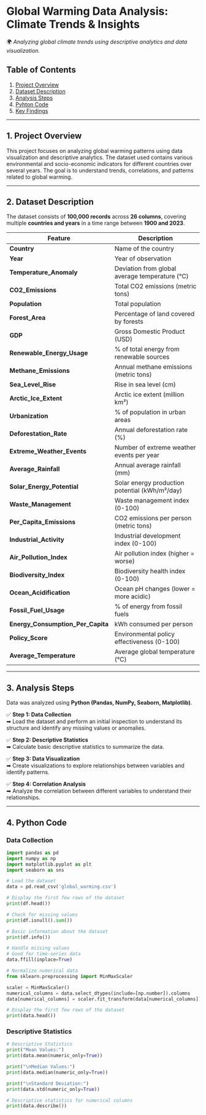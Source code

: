 # **Global Warming Data Analysis: Climate Trends & Insights**
🌍 *Analyzing global climate trends using descriptive analytics and data visualization.*

## **Table of Contents**
1. [Project Overview](#project-overview)
2. [Dataset Description](#dataset-description)
3. [Analysis Steps](#analysis-steps)
4. [Pyhton Code](#python-code)
5. [Key Findings](#key-findings)

---

## **1. Project Overview**
This project focuses on analyzing global warming patterns using data visualization and descriptive analytics. The dataset used contains various environmental and socio-economic indicators for different countries over several years. The goal is to understand trends, correlations, and patterns related to global warming.

---

## **2. Dataset Description**
The dataset consists of **100,000 records** across **26 columns**, covering multiple **countries and years** in a time range between **1900 and 2023**.

| Feature                         | Description |
|----------------------------------|-------------|
| **Country**                        | Name of the country |
| **Year**                           | Year of observation |
| **Temperature_Anomaly**            | Deviation from global average temperature (°C) |
| **CO2_Emissions**                  | Total CO2 emissions (metric tons) |
| **Population**                     | Total population |
| **Forest_Area**                    | Percentage of land covered by forests |
| **GDP**                            | Gross Domestic Product (USD) |
| **Renewable_Energy_Usage**         | % of total energy from renewable sources |
| **Methane_Emissions**             | Annual methane emissions (metric tons) |
| **Sea_Level_Rise**                 | Rise in sea level (cm) |
| **Arctic_Ice_Extent**             | Arctic ice extent (million km²) |
| **Urbanization**                   | % of population in urban areas |
| **Deforestation_Rate**            | Annual deforestation rate (%) |
| **Extreme_Weather_Events**        | Number of extreme weather events per year |
| **Average_Rainfall**              | Annual average rainfall (mm) |
| **Solar_Energy_Potential**        | Solar energy production potential (kWh/m²/day) |
| **Waste_Management**              | Waste management index (0-100) |
| **Per_Capita_Emissions**         | CO2 emissions per person (metric tons) |
| **Industrial_Activity**           | Industrial development index (0-100) |
| **Air_Pollution_Index**           | Air pollution index (higher = worse) |
| **Biodiversity_Index**            | Biodiversity health index (0-100) |
| **Ocean_Acidification**           | Ocean pH changes (lower = more acidic) |
| **Fossil_Fuel_Usage**             | % of energy from fossil fuels |
| **Energy_Consumption_Per_Capita** | kWh consumed per person |
| **Policy_Score**                  | Environmental policy effectiveness (0-100) |
| **Average_Temperature**           | Average global temperature (°C) |

---

## **3. Analysis Steps**
Data was analyzed using **Python (Pandas, NumPy, Seaborn, Matplotlib)**.

✅ **Step 1: Data Collection**  
➡ Load the dataset and perform an initial inspection to understand its structure and identify any missing values or anomalies.

✅ **Step 2: Descriptive Statistics**  
➡ Calculate basic descriptive statistics to summarize the data.

✅ **Step 3: Data Visualization**  
➡ Create visualizations to explore relationships between variables and identify patterns.  

✅ **Step 4: Correlation Analysis**  
➡ Analyze the correlation between different variables to understand their relationships.

---

## **4. Python Code**
### Data Collection
```python
import pandas as pd
import numpy as np
import matplotlib.pyplot as plt
import seaborn as sns

# Load the dataset
data = pd.read_csv('global_warming.csv')

# Display the first few rows of the dataset
print(df.head())

# Check for missing values
print(df.isnull().sum())

# Basic information about the dataset
print(df.info())

# Handle missing values
# Good for time-series data
data.ffill(inplace=True)

# Normalize numerical data
from sklearn.preprocessing import MinMaxScaler

scaler = MinMaxScaler()
numerical_columns = data.select_dtypes(include=[np.number]).columns
data[numerical_columns] = scaler.fit_transform(data[numerical_columns])

# Display the first few rows of the dataset
print(data.head())
```

### Descriptive Statistics
```python
# Descriptive Statistics
print("Mean Values:")
print(data.mean(numeric_only=True))

print("\nMedian Values:")
print(data.median(numeric_only=True))

print("\nStandard Deviation:")
print(data.std(numeric_only=True))

# Descriptive statistics for numerical columns
print(data.describe())
```
